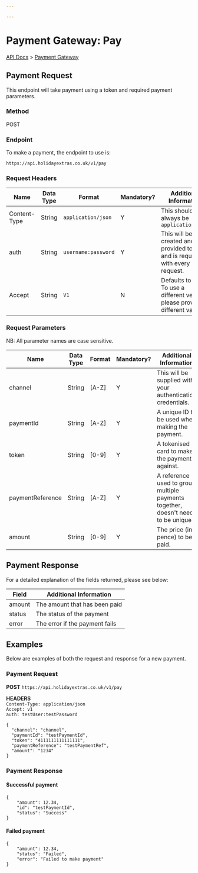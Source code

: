 ```yaml
---

---
```


# Payment Gateway: Pay

[API Docs](/payment-gateway/) > [Payment Gateway](pay)

## Payment Request

This endpoint will take payment using a token and required payment parameters.

### Method

POST

### Endpoint

To make a payment, the endpoint to use is:

```
https://api.holidayextras.co.uk/v1/pay
```

### Request Headers

| Name  | Data Type | Format | Mandatory? | Additional Information |
| ----  | --------- | ------ | ---------- | ---------------------- |
| Content-Type | String | `application/json` | Y | This should always be `application/json` |
| auth   | String | `username:password` | Y | This will be created and provided to you, and is required with every request.|
| Accept | String | `V1` | N | Defaults to V1. To use a different version please provide a different value. |

### Request Parameters

NB: All parameter names are case sensitive.

 | Name  | Data Type | Format | Mandatory? | Additional Information |
 | ----  | --------- | ------ | ---------- | ---------------------- |
 | channel | String | [A-Z] | Y | This will be supplied with your authentication credentials. |
 | paymentId | String | [A-Z] | Y | A unique ID to be used when making the payment. |
 | token   | String | [0-9] | Y | A tokenised card to make the payment against. |
 | paymentReference | String | [A-Z] | Y | A reference used to group multiple payments together, doesn't need to be unique. |
 | amount | String | [0-9] | Y | The price (in pence) to be paid. |

## Payment Response

For a detailed explanation of the fields returned, please see below:

 | Field | Additional Information |
 | ----- | ---------------------- |
 | amount | The amount that has been paid |
 | status | The status of the payment |
 | error | The error if the payment fails |

## Examples

Below are examples of both the request and response for a new payment.

### Payment Request

**POST**  `https://api.holidayextras.co.uk/v1/pay`

**HEADERS** <br />
`Content-Type: application/json` <br />
`Accept: v1` <br />
`auth: testUser:testPassword`

```
{
  "channel": "channel",
  "paymentId": "testPaymentId",
  "token": "4111111111111111",
  "paymentReference": "testPaymentRef",
  "amount": "1234"
}
```

### Payment Response


#### Successful payment

```
{
    "amount": 12.34,
    "id": "testPaymentId",
    "status": "Success"
}
```

#### Failed payment

```
{
    "amount": 12.34,
    "status": "Failed",
    "error": "Failed to make payment"
}
```
